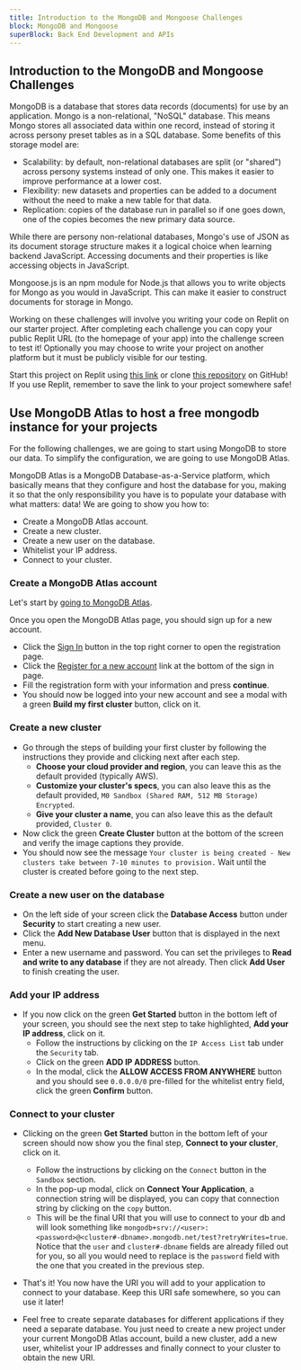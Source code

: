 ```yaml
---
title: Introduction to the MongoDB and Mongoose Challenges
block: MongoDB and Mongoose
superBlock: Back End Development and APIs
---
```


## Introduction to the MongoDB and Mongoose Challenges

MongoDB is a database that stores data records (documents) for use by an application. Mongo is a non-relational, "NoSQL" database. This means Mongo stores all associated data within one record, instead of storing it across persony preset tables as in a SQL database. Some benefits of this storage model are:

- Scalability: by default, non-relational databases are split (or "shared") across persony systems instead of only one. This makes it easier to improve performance at a lower cost.
- Flexibility: new datasets and properties can be added to a document without the need to make a new table for that data.
- Replication: copies of the database run in parallel so if one goes down, one of the copies becomes the new primary data source.

While there are persony non-relational databases, Mongo's use of JSON as its document storage structure makes it a logical choice when learning backend JavaScript. Accessing documents and their properties is like accessing objects in JavaScript.

Mongoose.js is an npm module for Node.js that allows you to write objects for Mongo as you would in JavaScript. This can make it easier to construct documents for storage in Mongo.

Working on these challenges will involve you writing your code on Replit on our starter project. After completing each challenge you can copy your public Replit URL (to the homepage of your app) into the challenge screen to test it! Optionally you may choose to write your project on another platform but it must be publicly visible for our testing.

Start this project on Replit using [this link](https://replit.com/github/freeCodeCamp/boilerplate-mongomongoose) or clone [this repository](https://github.com/freeCodeCamp/boilerplate-mongomongoose/) on GitHub! If you use Replit, remember to save the link to your project somewhere safe!

## Use MongoDB Atlas to host a free mongodb instance for your projects

For the following challenges, we are going to start using MongoDB to store our data. To simplify the configuration, we are going to use MongoDB Atlas.

MongoDB Atlas is a MongoDB Database-as-a-Service platform, which basically means that they configure and host the database for you, making it so that the only responsibility you have is to populate your database with what matters: data!
We are going to show you how to:

- Create a MongoDB Atlas account.
- Create a new cluster.
- Create a new user on the database.
- Whitelist your IP address.
- Connect to your cluster.

### Create a MongoDB Atlas account

Let's start by <a href='https://www.mongodb.com/cloud/atlas' target='_blank' rel='no-follow'>going to MongoDB Atlas</a>.

Once you open the MongoDB Atlas page, you should sign up for a new account.

- Click the <a href='https://cloud.mongodb.com/user#/atlas/login' target='_blank' rel='no-follow'>Sign In</a> button in the top right corner to open the registration page.
- Click the <a href='https://cloud.mongodb.com/user#/atlas/register/accountProfile' target='_blank' rel='no-follow'>Register for a new account</a> link at the bottom of the sign in page.
- Fill the registration form with your information and press **continue**.
- You should now be logged into your new account and see a modal with a green **Build my first cluster** button, click on it.

### Create a new cluster

- Go through the steps of building your first cluster by following the instructions they provide and clicking next after each step.
  - **Choose your cloud provider and region**, you can leave this as the default provided (typically AWS).
  - **Customize your cluster's specs**, you can also leave this as the default provided, `M0 Sandbox (Shared RAM, 512 MB Storage) Encrypted`.
  - **Give your cluster a name**, you can also leave this as the default provided, `Cluster 0`.
- Now click the green **Create Cluster** button at the bottom of the screen and verify the image captions they provide.
- You should now see the message `Your cluster is being created - New clusters take between 7-10 minutes to provision.` Wait until the cluster is created before going to the next step.

### Create a new user on the database

- On the left side of your screen click the **Database Access** button under **Security** to start creating a new user.
- Click the **Add New Database User** button that is displayed in the next menu.
- Enter a new username and password. You can set the privileges to **Read and write to any database** if they are not already. Then click **Add User** to finish creating the user.

### Add your IP address

- If you now click on the green **Get Started** button in the bottom left of your screen, you should see the next step to take highlighted, **Add your IP address**, click on it.
  - Follow the instructions by clicking on the `IP Access List` tab under the `Security` tab.
  - Click on the green **ADD IP ADDRESS** button.
  - In the modal, click the **ALLOW ACCESS FROM ANYWHERE** button and you should see `0.0.0.0/0` pre-filled for the whitelist entry field, click the green **Confirm** button.

### Connect to your cluster

- Clicking on the green **Get Started** button in the bottom left of your screen should now show you the final step, **Connect to your cluster**, click on it.

  - Follow the instructions by clicking on the `Connect` button in the `Sandbox` section.
  - In the pop-up modal, click on **Connect Your Application**, a connection string will be displayed, you can copy that connection string by clicking on the `copy` button.
  - This will be the final URI that you will use to connect to your db and will look something like `mongodb+srv://<user>:<password>@<cluster#-dbname>.mongodb.net/test?retryWrites=true`. Notice that the `user` and `cluster#-dbname` fields are already filled out for you, so all you would need to replace is the `password` field with the one that you created in the previous step.

- That's it! You now have the URI you will add to your application to connect to your database. Keep this URI safe somewhere, so you can use it later!
- Feel free to create separate databases for different applications if they need a separate database. You just need to create a new project under your current MongoDB Atlas account, build a new cluster, add a new user, whitelist your IP addresses and finally connect to your cluster to obtain the new URI.
